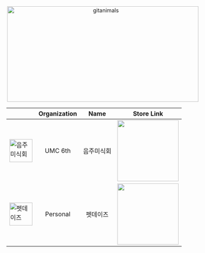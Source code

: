 <div align="center">
  <a href="https://www.gitanimals.org/">
    <img
      src="https://render.gitanimals.org/guilds/670313905921518275/draw"
      width="500"
      height="250"
      alt="gitanimals"
    />
  </a>

  |                                                              | Organization | Name      | Store Link                                                   |
  |--------------------------------------------------------------|:------------:|:---------:|--------------------------------------------------------------|
  | <img alt="음주미식회" width="60" src="https://github.com/user-attachments/assets/8df15ec5-b5cf-4488-a142-3719add6b121"> | UMC 6th      | 음주미식회 | <a target="_blank" href="https://apps.apple.com/kr/app/%EC%9D%8C%EC%A3%BC%EB%AF%B8%EC%8B%9D%ED%9A%8C/id6737059933"> <img width="160" src="https://github.com/user-attachments/assets/c5fe184d-96f6-4c46-ac88-64d6f7388da4"> </a> |
  | <img alt="펫데이즈" width="60" src="https://github.com/user-attachments/assets/17fc9f2c-4d0a-4353-9a78-fdc815f2f80b"> | Personal     | 펫데이즈  | <a target="_blank" href="https://apps.apple.com/kr/app/%ED%8E%AB%EB%8D%B0%EC%9D%B4%EC%A6%88/id6738037038"> <img width="160" src="https://github.com/user-attachments/assets/c5fe184d-96f6-4c46-ac88-64d6f7388da4"> </a> |
</div>
